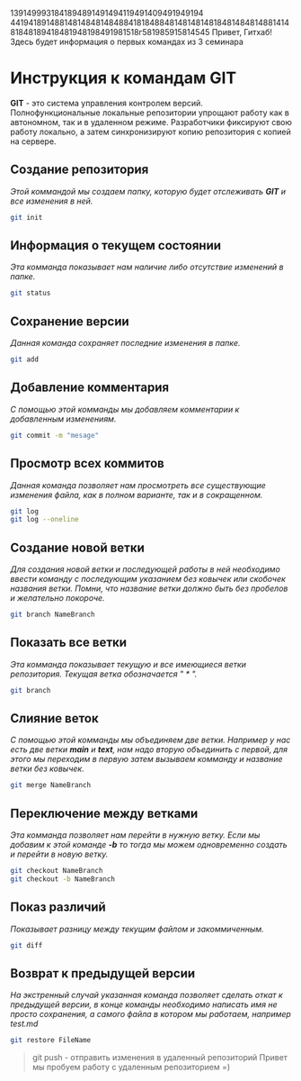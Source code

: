 1391499931841894891491494119491409491949194
4419418914881481484814848841818488481481481481848148481488141481848189418481948198491981518г581985915814545
Привет, Гитхаб! Здесь будет информация о первых командах из 3 семинара
# Инструкция к командам GIT
**GIT** - это система управления контролем версий. Полнофункциональные локальные репозитории упрощают работу как в автономном, так и в удаленном режиме. Разработчики фиксируют свою работу локально, а затем синхронизируют копию репозитория с копией на сервере.
## Создание репозитория
*Этой коммандой мы создаем папку, которую будет отслеживать **GIT** и все изменения в ней.*
```sh
git init
```
## Информация о текущем состоянии
*Эта комманда показывает нам наличие либо отсутствие изменений в папке.*
```sh
git status
```
## Сохранение версии
*Данная команда сохраняет последние изменения в папке.*
```sh
git add
```
## Добавление комментария
*С помощью этой комманды мы добавляем комментарии к добавленным изменениям.*
```sh
git commit -m "mesage"
```
## Просмотр всех коммитов
*Данная команда позволяет нам просмотреть все существующие изменения файла, как в полном варианте, так и в сокращенном.*
```sh
git log
git log --oneline
```
## Создание новой ветки
*Для создания новой ветки и последующей работы в ней необходимо ввести команду с последующим указанием без ковычек или скобочек названия ветки. Помни, что название ветки должно быть без пробелов и желательно покороче.*
```sh
git branch NameBranch
```
## Показать все ветки
*Эта комманда показывает текущую и все имеющиеся ветки репозитория. Текущая ветка обозначается " \* ".*
```sh
git branch
```
## Слияние веток
*С помощью этой комманды мы объединяем две ветки. Например у нас есть две ветки **main** и **text**, нам надо вторую объединить с первой, для этого мы переходим в первую затем вызываем комманду и название ветки без ковычек.*
```sh
git merge NameBranch
```
## Переключение между ветками
*Эта комманда позволяет нам перейти в нужную ветку. Если мы добавим к этой команде **-b** то тогда мы можем одновременно создать и перейти в новую ветку.*
```sh
git checkout NameBranch
git checkout -b NameBranch
```
## Показ различий
*Показывает разницу между текущим файлом и закоммиченным.*
```sh
git diff
```
## Возврат к предыдущей версии
*На экстренный случай указанная команда позволяет сделать откат к предыдущей версии, в конце команды необходимо написать имя не просто сохранения, а самого файла в котором мы работаем, например  test.md*
```sh
git restore FileName
```

> git push - отправить изменения в удаленный репозиторий 
Привет мы пробуем работу с удаленным репозиторием =)